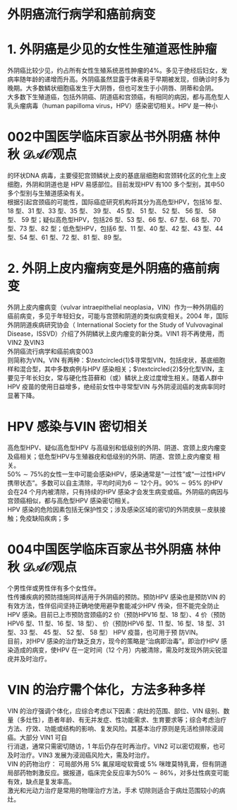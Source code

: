 # 外阴癌流行病学和癌前病变  
# 1. 外阴癌是少见的女性生殖道恶性肿瘤  
外阴癌比较少见，约占所有女性生殖系统恶性肿瘤的$4\%$。多见于绝经后妇女，发病率随年龄的递增而升高。外阴癌虽然显露于体表易于早期被发现，但确诊时多为晚期。大多数鳞状细胞癌发生于大阴唇，但也可发生于小阴唇、阴蒂和会阴。  
大多数下生殖道癌，包括外阴癌、阴道癌和宫颈癌，有相同的病因，都与高危型人乳头瘤病毒（human papilloma virus，HPV）感染密切相关。HPV 是一种小  
# 002中国医学临床百家丛书外阴癌  林仲秋  $\mathcal{D A O}$观点  
的环状DNA 病毒，主要侵犯宫颈鳞状上皮的基底层细胞和宫颈转化区的化生上皮细胞，外阴和阴道也是 HPV 易感部位。目前发现HPV 有100 多个型别，其中50 多个型别与生殖道感染有关。  
根据引起宫颈癌的可能性，国际癌症研究机构将其分为高危型HPV，包括16 型、18 型、31 型、33 型、35  型、 39  型、 45  型、 51  型、 52  型、 56  型、 58  型、 59 型；疑似高危型HPV，包括26 型、53 型、66 型、67 型、68 型、70 型、73 型、82 型；低危型HPV，包括6 型、11 型、40 型、42 型、43 型、44 型、54 型、61 型、72 型、81 型、89 型。  
# 2. 外阴上皮内瘤病变是外阴癌的癌前病变  
外阴上皮内瘤病变（vulvar intraepithelial neoplasia，VIN）作为一种外阴癌的癌前病变，多见于年轻妇女，可能与宫颈和阴道的类似病变相关。2004 年，国际外阴阴道疾病研究协会（ International Society for the Study  of Vulvovaginal Disease，ISSVD）介绍了外阴鳞状上皮内瘤变的新分类。VIN1 将不再使用，而VIN2 及VIN3  
外阴癌流行病学和癌前病变003  
则简称为VIN。VIN 有两种：$\textcircled{1}$寻常型VIN，包括疣状，基底细胞样和混合型，其中多数病例与HPV 感染相关；$\textcircled{2}$分化型VIN，主要见于年长妇女，常与硬化性苔藓和（或）鳞状上皮过度增生相关。随着人群中HPV 疫苗的使用日益增多，绝经前女性中寻常型VIN 与外阴浸润癌的发病率同时显著下降。  
# HPV 感染与VIN 密切相关  
高危型HPV、疑似高危型HPV 与高级别和低级别的外阴、阴道、宫颈上皮内瘤变及癌相关；低危型HPV与生殖器疣和低级别的外阴、阴道、宫颈上皮内瘤变 相关。  
$50\%\sim75\%$的女性一生中可能会感染HPV，感染通常是“一过性”或“一过性HPV 携带状态”。多数可以自主清除，平均时间为$6\sim12$个月。$90\%\sim95\%$ 的HPV 会在24 个月内被清除，只有持续的HPV 感染才会发生病变或癌。外阴癌的病因与宫颈癌相似，都与高危型HPV 感染密切相关。  
HPV 感染的危险因素包括无保护性交；涉及感染区域的密切的外阴皮肤－皮肤接触；免疫缺陷疾病；多  
# 004中国医学临床百家丛书外阴癌  林仲秋  $\mathcal{D A O}$观点  
个男性伴或男性伴有多个女性伴。  
性传播疾病的预防措施同样适用于外阴癌的预防。预防HPV 感染也是预防VIN 的有效方法，性伴侣间坚持正确地使用避孕套能减少HPV 传染，但不能完全防止HPV 感染。目前已上市预防宫颈癌的2 价（预防HPV16 型、18 型）、4 价（预防HPV6 型、11 型、16 型、18 型）、 价（预防HPV6 型、11 型、16 型、18 型、31 型、33  型、 45  型、 52  型、 58  型） HPV  疫苗，也可用于预 防VIN。  
目前，对HPV 感染的治疗缺乏良方，现今的策略是“治病即治毒”。即治疗HPV 感染造成的病变，使HPV 在一定时间（12 个月）内被清除，需及时发现外阴尖锐湿疣并及时治疗。  
# VIN 的治疗需个体化，方法多种多样  
VIN 的治疗强调个体化，应综合考虑以下因素：病灶的范围、部位、VIN 级别、数量（多灶性），患者年龄、有无并发症、性功能需求、生育要求等；综合考虑治疗方法、疗效、功能或结构的影响、复发风险。其基本治疗原则是先活检排除浸润癌。大部分 VIN1 可自  
行消退，通常只需密切随访，1 年后仍存在时再治疗。VIN2 可以密切观察，也可及时治疗。VIN3 发展为浸润癌风险大，需及时治疗。  
VIN  的药物治疗： 可局部外用 $5\%$  氟尿嘧啶软膏或 $5\%$ 咪喹莫特乳膏，但有阴道局部药物刺激反应。据报道，临床完全反应率为$50\%\sim86\%$，对多灶性病变可能有效，缺点是复发率高。  
激光和光动力治疗是常用的物理治疗方法，手术 切除则适合于病灶范围较小的病灶。  